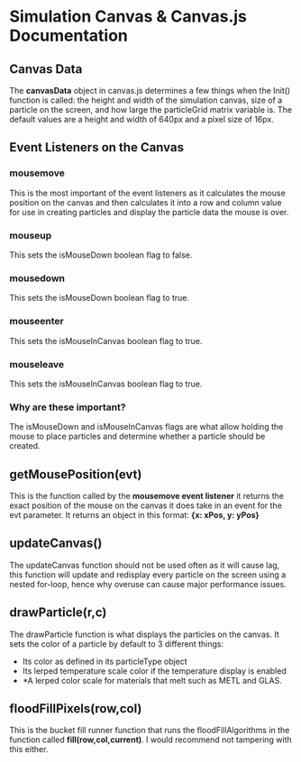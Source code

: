# Simulation Canvas & Canvas.js Documentation

## Canvas Data

The **canvasData** object in canvas.js determines a few things when the Init() function is called: the height and width of the simulation canvas, size of a particle on the screen, and how large the particleGrid matrix variable is. The default values are a height and width of 640px and a pixel size of 16px.

## Event Listeners on the Canvas

### mousemove

This is the most important of the event listeners as it calculates the mouse position on the canvas and then calculates it into a row and column value for use in creating particles and display the particle data the mouse is over.

### mouseup

This sets the isMouseDown boolean flag to false.

### mousedown

This sets the isMouseDown boolean flag to true.

### mouseenter

This sets the isMouseInCanvas boolean flag to true.

### mouseleave

This sets the isMouseInCanvas boolean flag to true.

### Why are these important?

The isMouseDown and isMouseInCanvas flags are what allow holding the mouse to place particles and determine whether a particle should be created.

## getMousePosition(evt)

This is the function called by the **mousemove event listener** it returns the exact position of the mouse on the canvas it does take in an event for the evt parameter. It returns an object in this format: **{x: xPos, y: yPos}**

## updateCanvas()

The updateCanvas function should not be used often as it will cause lag, this function will update and redisplay every particle on the screen using a nested for-loop, hence why overuse can cause major performance issues.

## drawParticle(r,c)

The drawParticle function is what displays the particles on the canvas. It sets the color of a particle by default to 3 different things:

- Its color as defined in its particleType object
- Its lerped temperature scale color if the temperature display is enabled
- \*A lerped color scale for materials that melt such as METL and GLAS.

## floodFillPixels(row,col)

This is the bucket fill runner function that runs the floodFillAlgorithms in the function called **fill(row,col,current)**. I would recommend not tampering with this either.
